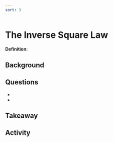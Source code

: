```yaml
---
sort: 3
---
```


# The Inverse Square Law

#### Definition: 

## Background


## Questions

-
-

## Takeaway


## Activity